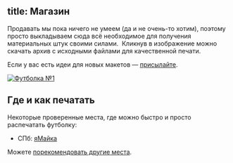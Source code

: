 title: Магазин
---

Продавать мы пока ничего не умеем (да и не очень-то хотим), поэтому просто
выкладываем сюда всё необходимое для получения материальных штук своими силами. 
Кликнув в изображение можно скачать архив с исходными файлами для качественной
печати.

Если у вас есть идеи для новых макетов — [присылайте](/feedback.html).


<a href="http://files.tmradio.net/pictures/tmshirt/1/tmshirt-1.zip">
  <img src="http://files.tmradio.net/pictures/tmshirt/1/tmshirt-1.jpg" alt="Футболка №1"/>
</a>


## Где и как печатать

Некоторые проверенные места, где можно быстро и просто распечатать футболку:

- СПб: [яМайка](http://i-maika.ru/)

Можете [порекомендовать другие места](/feedback.html).
